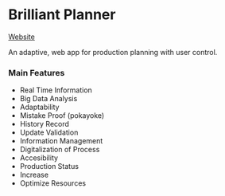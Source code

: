 # Brilliant Planner

[Website](https://brilliantplanner.github.io)

An adaptive, web app for production planning 
with user control.

### Main Features
  -  Real Time Information
  - Big Data Analysis
  - Adaptability
  - Mistake Proof (pokayoke)
  - History Record
  - Update Validation
  - Information Management
  - Digitalization of Process
  - Accesibility
  - Production Status
  - Increase
  - Optimize Resources

